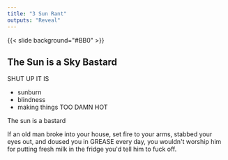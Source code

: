 ```yaml
---
title: "3 Sun Rant"
outputs: "Reveal"
---
```


{{< slide background="#BB0" >}}

## The Sun is a Sky Bastard

SHUT UP IT IS

- sunburn
- blindness
- making things TOO DAMN HOT

The sun is a bastard

If an old man broke into your house, set fire to your arms, stabbed your eyes out, and doused you in GREASE every day, you wouldn't worship him for putting fresh milk in the fridge you'd tell him to fuck off.
